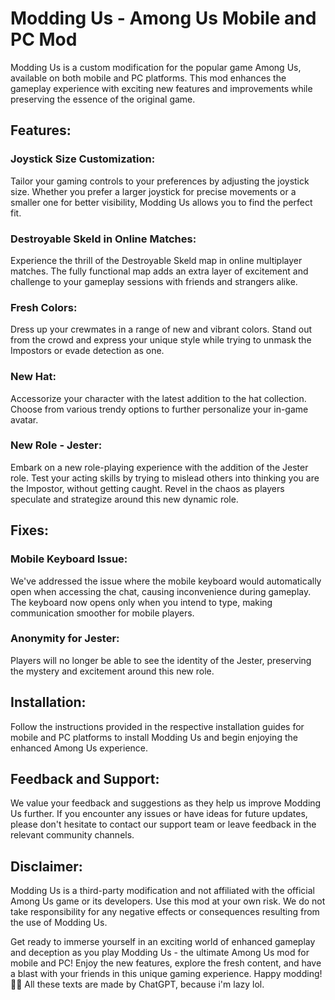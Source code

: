 # Modding Us - Among Us Mobile and PC Mod

Modding Us is a custom modification for the popular game Among Us, available on both mobile and PC platforms. This mod enhances the gameplay experience with exciting new features and improvements while preserving the essence of the original game.

## Features:

### Joystick Size Customization:
Tailor your gaming controls to your preferences by adjusting the joystick size. Whether you prefer a larger joystick for precise movements or a smaller one for better visibility, Modding Us allows you to find the perfect fit.

### Destroyable Skeld in Online Matches:
Experience the thrill of the Destroyable Skeld map in online multiplayer matches. The fully functional map adds an extra layer of excitement and challenge to your gameplay sessions with friends and strangers alike.

### Fresh Colors:
Dress up your crewmates in a range of new and vibrant colors. Stand out from the crowd and express your unique style while trying to unmask the Impostors or evade detection as one.

### New Hat:
Accessorize your character with the latest addition to the hat collection. Choose from various trendy options to further personalize your in-game avatar.

### New Role - Jester:
Embark on a new role-playing experience with the addition of the Jester role. Test your acting skills by trying to mislead others into thinking you are the Impostor, without getting caught. Revel in the chaos as players speculate and strategize around this new dynamic role.

## Fixes:

### Mobile Keyboard Issue:
We've addressed the issue where the mobile keyboard would automatically open when accessing the chat, causing inconvenience during gameplay. The keyboard now opens only when you intend to type, making communication smoother for mobile players.

### Anonymity for Jester:
Players will no longer be able to see the identity of the Jester, preserving the mystery and excitement around this new role.

## Installation:

Follow the instructions provided in the respective installation guides for mobile and PC platforms to install Modding Us and begin enjoying the enhanced Among Us experience.

## Feedback and Support:

We value your feedback and suggestions as they help us improve Modding Us further. If you encounter any issues or have ideas for future updates, please don't hesitate to contact our support team or leave feedback in the relevant community channels.

## Disclaimer:

Modding Us is a third-party modification and not affiliated with the official Among Us game or its developers. Use this mod at your own risk. We do not take responsibility for any negative effects or consequences resulting from the use of Modding Us.

Get ready to immerse yourself in an exciting world of enhanced gameplay and deception as you play Modding Us - the ultimate Among Us mod for mobile and PC! Enjoy the new features, explore the fresh content, and have a blast with your friends in this unique gaming experience. Happy modding! 🚀🌟
All these texts are made by ChatGPT, because i'm lazy lol.
